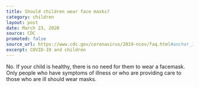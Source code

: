 ```yaml
---
title: Should children wear face masks?
category: children
layout: post
date: March 23, 2020
source: CDC
promoted: false
source_url: https://www.cdc.gov/coronavirus/2019-ncov/faq.html#anchor_1584387482747
excerpt: COVID-19 and children
---
```


No. If your child is healthy, there is no need for them to wear a facemask. Only people who have symptoms of illness or who are providing care to those who are ill should wear masks.